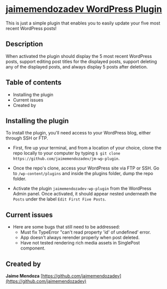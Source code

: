 # [jaimemendozadev WordPress Plugin](https://github.com/jaimemendozadev/jm-wp-plugin)

This is just a simple plugin that enables you to easily update your five most recent WordPress posts!

## Description

When activated the plugin should display the 5 most recent WordPress posts, support editing post titles for the displayed posts, support deleting any of the displayed posts, and always display 5 posts after deletion.

## Table of contents

- Installing the plugin
- Current issues
- Created by

## Installing the plugin

To install the plugin, you'll need access to your WordPress blog, either through SSH or FTP. 

- First, fire up your terminal, and from a location of your choice, clone the repo locally to your computer by typing `$ git clone https://github.com/jaimemendozadev/jm-wp-plugin`.

- Once the repo's clone, access your WordPress site via FTP or SSH. Go to `/wp-content/plugins` and inside the plugins folder, dump the repo folder. 

- Activate the plugin `jaimemendozadev-wp-plugin` from the WordPress Admin panel. Once activated, it should appear nested underneath the `Posts` under the label `Edit First Five Posts`. 

## Current issues

- Here are some bugs that still need to be addressed:
  - Must fix TypeError "can't read property 'id' of undefined' error. 
  - App doesn't always rerender properly when post deleted. 
  - Have not tested rendering rich media assets in SinglePost component.


## Created by

**Jaime Mendoza**
[https://github.com/jaimemendozadev](https://github.com/jaimemendozadev)